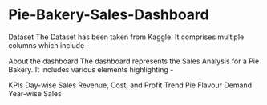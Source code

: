 # Pie-Bakery-Sales-Dashboard
Dataset
The Dataset has been taken from Kaggle. It comprises multiple columns which include -

About the dashboard
The dashboard represents the Sales Analysis for a Pie Bakery. It includes various elements highlighting -

KPIs
Day-wise Sales
Revenue, Cost, and Profit Trend
Pie Flavour Demand
Year-wise Sales
